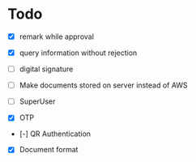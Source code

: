 # Todo

* [x] remark while approval

* [x] query information without rejection

* [ ] digital signature

* [ ] Make documents stored on server instead of AWS

* [ ] SuperUser

* [x] OTP

* [-] QR Authentication

* [x] Document format

